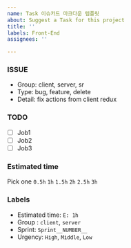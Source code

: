 ```yaml
---
name: Task 이슈카드 마크다운 템플릿
about: Suggest a Task for this project
title: ''
labels: Front-End
assignees: ''

---
```


### ISSUE
* Group: client, server, sr
* Type: bug, feature, delete
* Detail: fix actions from client redux

### TODO
- [ ] Job1
- [ ] Job2
- [ ] Job3

### Estimated time
Pick one
```0.5h```
```1h```
```1.5h```
```2h```
```2.5h```
```3h```
### Labels
* Estimated time: ```E: 1h```
* Group : ```client```, ```server```
* Sprint: ```Sprint__NUMBER__```
* Urgency: ```High```, ```Middle```, ```Low```
